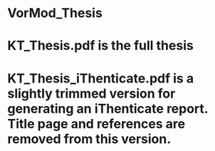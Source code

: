 # VorMod_Thesis

# KT_Thesis.pdf is the full thesis
# KT_Thesis_iThenticate.pdf is a slightly trimmed version for generating an iThenticate report.  Title page and references are removed from this version.
